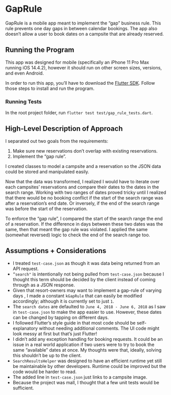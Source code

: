 # GapRule
GapRule is a mobile app meant to implement the “gap” business rule. This rule prevents one day gaps in between calendar bookings. The app also doesn’t allow a user to book dates on a campsite that are already reserved.

## Running the Program
This app was designed for mobile (specifically an iPhone 11 Pro Max running iOS 14.4.2), however it should run on other screen sizes, versions, and even Android.

In order to run this app, you’ll have to download the [Flutter SDK](https://flutter.dev/docs/get-started/install).
Follow those steps to install and run the program.

### Running Tests
In the root project folder, run `flutter test test/gap_rule_tests.dart`.
 
## High-Level Description of Approach
I separated out two goals from the requirements:
1. Make sure new reservations don’t overlap with existing reservations.
2. Implement the “gap rule”.

I created classes to model a campsite and a reservation so the JSON data could be stored and manipulated easily.

Now that the data was transformed, I realized I would have to iterate over each campsites’ reservations and compare their dates to the dates in the search range. Working with two ranges of dates proved tricky until I realized that there would be no booking conflict if the start of the search range was after a reservation’s end date. Or inversely, if the end of the search range was before the start of the reservation. 

To enforce the “gap rule”, I compared the start of the search range the end of a reservation. If the difference in days between these two dates was the same, then that meant the gap rule was violated. I applied the same (somewhat reversed) logic to check the end of the search range too.

## Assumptions + Considerations
* I treated `test-case.json` as though it was data being returned from an API request.
* `”search"` is intentionally not being pulled from `test-case.json` because I thought this term should be decided by the client instead of coming through as a JSON response.
* Given that resort-owners may want to implement a gap-rule of varying days , I made a constant `kGapRule` that can easily be modified accordingly; although it is currently set to just  `1`.
* The `search dates` are defaulted to `June 4, 2018 - June 6, 2018` as I saw in `test-case.json` to make the app easier to use. However, these dates can be changed by tapping on different days.
* I followed Flutter’s style guide in that most code should be self-explanatory without needing additional comments. The UI code might look messy at first but that’s just Flutter!
* I didn’t add any exception handling for booking requests. It could be an issue in a real world application if two users were to try to book the same “available” dates at once. My thoughts were that, ideally, solving this shouldn’t be up to the client.
* `SearchResultsHelper` was designed to have an efficient runtime yet still be maintainable by other developers. Runtime could be improved but the code would be harder to read.
* The added line in `test-case.json` just links to a campsite image.
* Because the project was mall, I thought that a few unit tests would be sufficient.